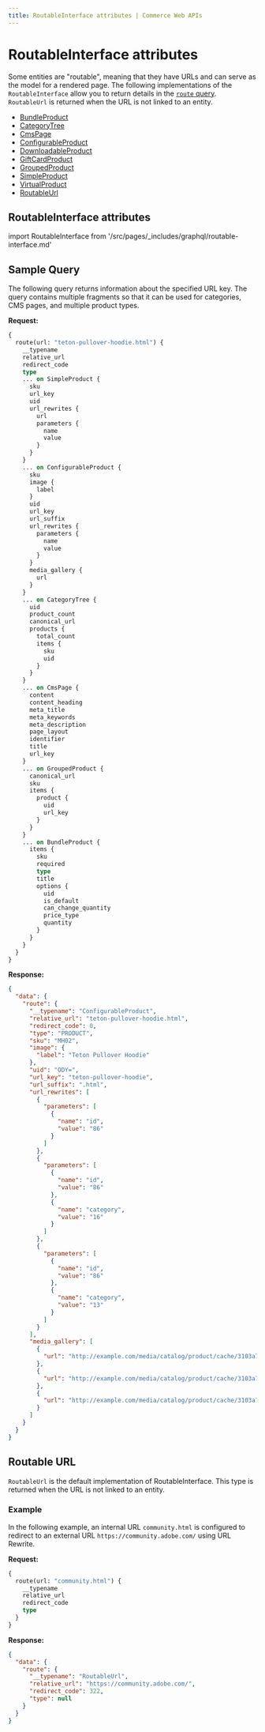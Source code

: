 ```yaml
---
title: RoutableInterface attributes | Commerce Web APIs
---
```


# RoutableInterface attributes

Some entities are "routable", meaning that they have URLs and can serve as the model for a rendered page. The following implementations of the `RoutableInterface` allow you to return details in the [`route` query](../queries/route.md). `RoutableUrl` is returned when the URL is not linked to an entity.

*  [BundleProduct](types/bundle.md)
*  [CategoryTree](../queries/category-list.md#output-attributes)
*  [CmsPage](../../store/queries/cms-page.md)
*  [ConfigurableProduct](types/configurable.md)
*  [DownloadableProduct](types/downloadable.md)
*  [GiftCardProduct](types/gift-card.md)
*  [GroupedProduct](types/grouped.md)
*  [SimpleProduct](types/simple.md)
*  [VirtualProduct](types/virtual.md)
*  [RoutableUrl](#routable-url)

## RoutableInterface attributes

import RoutableInterface from '/src/pages/_includes/graphql/routable-interface.md'

<RoutableInterface />

## Sample Query

The following query returns information about the specified URL key. The query contains multiple fragments so that it can be used for categories, CMS pages, and multiple product types.

**Request:**

```graphql
{
  route(url: "teton-pullover-hoodie.html") {
    __typename
    relative_url
    redirect_code
    type
    ... on SimpleProduct {
      sku
      url_key
      uid
      url_rewrites {
        url
        parameters {
          name
          value
        }
      }
    }
    ... on ConfigurableProduct {
      sku
      image {
        label
      }
      uid
      url_key
      url_suffix
      url_rewrites {
        parameters {
          name
          value
        }
      }
      media_gallery {
        url
      }
    }
    ... on CategoryTree {
      uid
      product_count
      canonical_url
      products {
        total_count
        items {
          sku
          uid
        }
      }
    }
    ... on CmsPage {
      content
      content_heading
      meta_title
      meta_keywords
      meta_description
      page_layout
      identifier
      title
      url_key
    }
    ... on GroupedProduct {
      canonical_url
      sku
      items {
        product {
          uid
          url_key
        }
      }
    }
    ... on BundleProduct {
      items {
        sku
        required
        type
        title
        options {
          uid
          is_default
          can_change_quantity
          price_type
          quantity
        }
      }
    }
  }
}
```

**Response:**

```json
{
  "data": {
    "route": {
      "__typename": "ConfigurableProduct",
      "relative_url": "teton-pullover-hoodie.html",
      "redirect_code": 0,
      "type": "PRODUCT",
      "sku": "MH02",
      "image": {
        "label": "Teton Pullover Hoodie"
      },
      "uid": "ODY=",
      "url_key": "teton-pullover-hoodie",
      "url_suffix": ".html",
      "url_rewrites": [
        {
          "parameters": [
            {
              "name": "id",
              "value": "86"
            }
          ]
        },
        {
          "parameters": [
            {
              "name": "id",
              "value": "86"
            },
            {
              "name": "category",
              "value": "16"
            }
          ]
        },
        {
          "parameters": [
            {
              "name": "id",
              "value": "86"
            },
            {
              "name": "category",
              "value": "13"
            }
          ]
        }
      ],
      "media_gallery": [
        {
          "url": "http://example.com/media/catalog/product/cache/3103a735c131a485a1ff51c24439c39b/m/h/mh02-black_main_1.jpg"
        },
        {
          "url": "http://example.com/media/catalog/product/cache/3103a735c131a485a1ff51c24439c39b/m/h/mh02-black_alt1_1.jpg"
        },
        {
          "url": "http://example.com/media/catalog/product/cache/3103a735c131a485a1ff51c24439c39b/m/h/mh02-black_back_1.jpg"
        }
      ]
    }
  }
}
```

## Routable URL

`RoutableUrl` is the default implementation of RoutableInterface. This type is returned when the URL is not linked to an entity.

### Example

In the following example, an internal URL `community.html` is configured to redirect to an external URL `https://community.adobe.com/` using URL Rewrite.

**Request:**

```graphql
{
  route(url: "community.html") {
    __typename
    relative_url
    redirect_code
    type
  }
}
```

**Response:**

```json
{
  "data": {
    "route": {
      "__typename": "RoutableUrl",
      "relative_url": "https://community.adobe.com/",
      "redirect_code": 322,
      "type": null
    }
  }
}
```